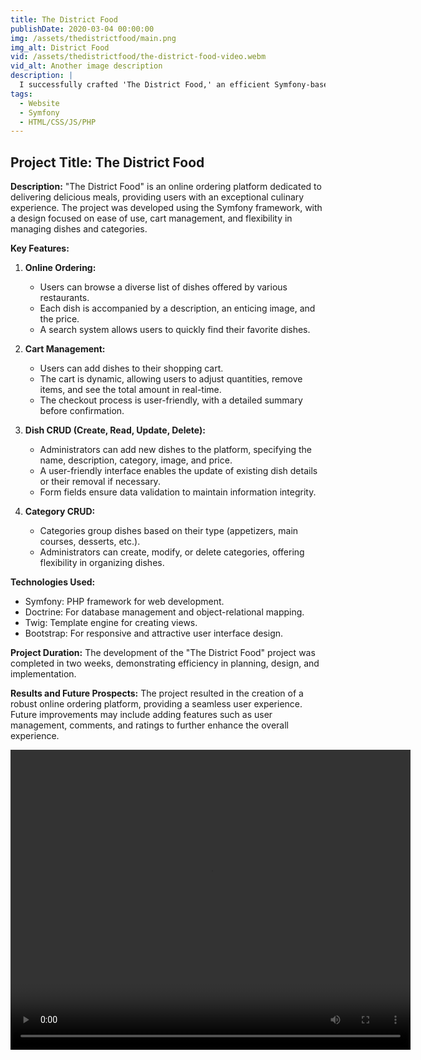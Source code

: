 ```yaml
---
title: The District Food
publishDate: 2020-03-04 00:00:00
img: /assets/thedistrictfood/main.png
img_alt: District Food
vid: /assets/thedistrictfood/the-district-food-video.webm
vid_alt: Another image description
description: |
  I successfully crafted 'The District Food,' an efficient Symfony-based online food ordering platform, implementing features such as seamless cart management and intuitive CRUD operations for dishes and categories, completed within a two-week timeframe during my training.
tags:
  - Website
  - Symfony
  - HTML/CSS/JS/PHP
---
```


## Project Title: The District Food

**Description:**
"The District Food" is an online ordering platform dedicated to delivering delicious meals, providing users with an exceptional culinary experience. The project was developed using the Symfony framework, with a design focused on ease of use, cart management, and flexibility in managing dishes and categories.

**Key Features:**

1. **Online Ordering:**

   - Users can browse a diverse list of dishes offered by various restaurants.
   - Each dish is accompanied by a description, an enticing image, and the price.
   - A search system allows users to quickly find their favorite dishes.

2. **Cart Management:**

   - Users can add dishes to their shopping cart.
   - The cart is dynamic, allowing users to adjust quantities, remove items, and see the total amount in real-time.
   - The checkout process is user-friendly, with a detailed summary before confirmation.

3. **Dish CRUD (Create, Read, Update, Delete):**

   - Administrators can add new dishes to the platform, specifying the name, description, category, image, and price.
   - A user-friendly interface enables the update of existing dish details or their removal if necessary.
   - Form fields ensure data validation to maintain information integrity.

4. **Category CRUD:**
   - Categories group dishes based on their type (appetizers, main courses, desserts, etc.).
   - Administrators can create, modify, or delete categories, offering flexibility in organizing dishes.

**Technologies Used:**

- Symfony: PHP framework for web development.
- Doctrine: For database management and object-relational mapping.
- Twig: Template engine for creating views.
- Bootstrap: For responsive and attractive user interface design.

**Project Duration:**
The development of the "The District Food" project was completed in two weeks, demonstrating efficiency in planning, design, and implementation.

**Results and Future Prospects:**
The project resulted in the creation of a robust online ordering platform, providing a seamless user experience. Future improvements may include adding features such as user management, comments, and ratings to further enhance the overall experience.

<video width="640" height="480" controls>
  <source src="/assets/thedistrictfood/the-district-food-video.webm" type="video/webm">
  Your browser does not support the video tag.
</video>
